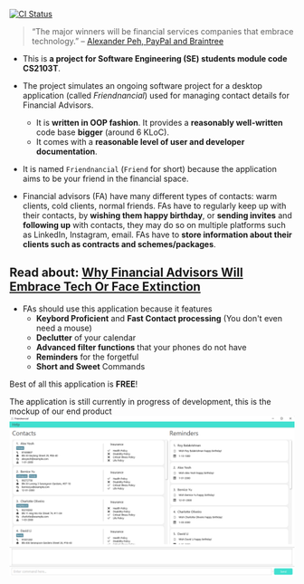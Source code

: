 [![CI Status](https://github.com/AY2223S1-CS2103T-W10-2/tp/workflows/Java%20CI/badge.svg)](https://github.com/AY2223S1-CS2103T-W10-2/tp/actions)
> “The major winners will be financial services companies that embrace technology.” – [Alexander Peh, PayPal and Braintree](https://www.investontario.ca/spotlights/21-fintech-quotes-every-executive-needs-hear)

* This is **a project for Software Engineering (SE) students module code CS2103T**.<br>
* The project simulates an ongoing software project for a desktop application (called _Friendnancial_) used for managing contact details for Financial Advisors.
  * It is **written in OOP fashion**. It provides a **reasonably well-written** code base **bigger** (around 6 KLoC).
  * It comes with a **reasonable level of user and developer documentation**.

* It is named `Friendnancial` (`Friend` for short) because the application aims to be your friend in the financial space.
* Financial advisors (FA) have many different types of contacts: warm clients, cold clients, normal friends. FAs have to regularly keep up with their contacts, by **wishing them happy birthday**, or **sending invites** and **following up** with contacts, they may do so on multiple platforms such as LinkedIn, Instagram, email. FAs have to **store information about their clients such as contracts and schemes/packages**.

## Read about: [Why Financial Advisors Will Embrace Tech Or Face Extinction](https://www.forbes.com/sites/forbesfinancecouncil/2018/05/29/why-financial-advisors-will-embrace-tech-or-face-extinction/?sh=1c50cd753e36)

* FAs should use this application because it features
  * **Keybord Proficient** and **Fast Contact processing** (You don't even need a mouse)
  * **Declutter** of your calendar
  * **Advanced filter functions** that your phones do not have
  * **Reminders** for the forgetful
  * **Short and Sweet** Commands

Best of all this application is **FREE**!

The application is still currently in progress of development, this is the mockup of our end product
![Ui](docs/images/Ui.png)
